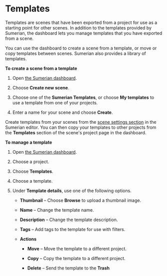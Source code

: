 # Templates<a name="dashboard-templates"></a>

Templates are scenes that have been exported from a project for use as a starting point for other scenes\. In addition to the templates provided by Sumerian, the dashboard lets you manage templates that you have exported from a scene\.

You can use the dashboard to create a scene from a template, or move or copy templates between scenes\. Sumerian also provides a library of templates\.

**To create a scene from a template**

1. Open [the Sumerian dashboard](https://console.aws.amazon.com/sumerian/home)\.

1. Choose **Create new scene**\.

1. Choose one of the **Sumerian Templates**, or choose **My templates** to use a template from one of your projects\.

1. Enter a name for your scene and choose **Create**\.

Create templates from your scenes from the [scene settings section](sumerian-scene.md) in the Sumerian editor\. You can then copy your templates to other projects from the **Templates** section of the scene's project page in the dashboard\.

**To manage a template**

1. Open [the Sumerian dashboard](https://console.aws.amazon.com/sumerian/home)\.

1. Choose a project\.

1. Choose **Templates**\.

1. Choose a template\.

1. Under **Template details**, use one of the following options\.

   + **Thumbnail** – Choose **Browse** to upload a thumbnail image\.

   + **Name** – Change the template name\.

   + **Description** – Change the template description\.

   + **Tags** – Add tags to the template for use with filters\.

   + **Actions**

     + **Move** – Move the template to a different project\.

     + **Copy** – Copy the template to a different project\.

     + **Delete** – Send the template to the **Trash** 
